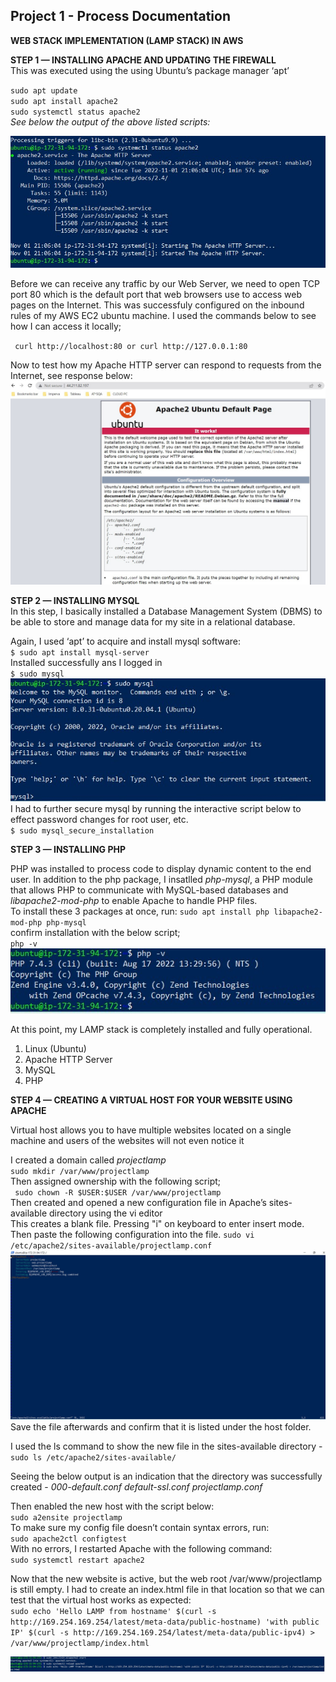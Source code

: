 ## Project 1 - Process Documentation

**WEB STACK IMPLEMENTATION (LAMP STACK) IN AWS**

**STEP 1 — INSTALLING APACHE AND UPDATING THE FIREWALL**        
This was executed using the using Ubuntu’s package manager ‘apt’

`sudo apt update`   
`sudo apt install apache2`  
`sudo systemctl status apache2`                                 
*See below the output of the above listed scripts:*

![apache2_status](./images/verify_apache_status.jpg)

Before we can receive any traffic by our Web Server, we need to open TCP port 80 which is the default port that web browsers use to access web pages on the Internet. This was successfuly configured on the inbound rules of my AWS EC2 ubuntu machine.
I used the commands below to see how I can access it locally;

` curl http://localhost:80
or
 curl http://127.0.0.1:80`

 Now to test how my Apache HTTP server can respond to requests from the Internet, see response below:
 ![apache2_HTTP port:80](./images/apache_httpserver_port80.jpg)

**STEP 2 — INSTALLING MYSQL**   
In this step, I basically installed a Database Management System (DBMS) to be able to store and manage data for my site in a relational database. 

Again, I used ‘apt’ to acquire and install mysql software:  
`$ sudo apt install mysql-server`   
Installed successfully ans I logged in   
`$ sudo mysql` 
![mysql_installed](./images/mysql_installed.jpg)
I had to further secure mysql by running the interactive script below to effect password changes for root user, etc.    
`$ sudo mysql_secure_installation`

**STEP 3 — INSTALLING PHP**
 
 PHP was installed to process code to display dynamic content to the end user.
 In addition to the php package, I insatlled *php-mysql*, a PHP module that allows PHP to communicate with MySQL-based databases and *libapache2-mod-php* to enable Apache to handle PHP files.     
To install these 3 packages at once, run:
`sudo apt install php libapache2-mod-php php-mysql`     
confirm installation with the below script;     
`php -v`
![php_installed](./images/php_version_installed.jpg)

At this point, my LAMP stack is completely installed and fully operational.
1. Linux (Ubuntu)
2. Apache HTTP Server
3. MySQL
3. PHP

**STEP 4 — CREATING A VIRTUAL HOST FOR YOUR WEBSITE USING APACHE**

Virtual host allows you to have multiple websites located on a single machine and users of the websites will not even notice it

I created a domain called *projectlamp*     
`sudo mkdir /var/www/projectlamp`       
Then assigned ownership with the following script;      
` sudo chown -R $USER:$USER /var/www/projectlamp`       
Then created and opened a new configuration file in Apache’s sites-available directory using the vi editor  
This creates a blank file. Pressing "i" on keyboard to enter insert mode. Then paste the following configuration into the file.
`sudo vi /etc/apache2/sites-available/projectlamp.conf`
![php_installed](./images/vi_configuration_file.jpg)    
Save the file afterwards and confirm that it is listed under the host folder.

I used the ls command to show the new file in the sites-available directory - 
`sudo ls /etc/apache2/sites-available/`

Seeing the below output is an indication that the directory was successfully created - *000-default.conf  default-ssl.conf  projectlamp.conf*

Then enabled the new host with the script below:    
`sudo a2ensite projectlamp`     
To make sure my config file doesn’t contain syntax errors, run:     
`sudo apache2ctl configtest`    
With no errors, I restarted Apache with the following command:  
`sudo systemctl restart apache2`

Now that the new website is active, but the web root /var/www/projectlamp is still empty. I had to create an index.html file in that location so that we can test that the virtual host works as expected:  
`sudo echo 'Hello LAMP from hostname' $(curl -s http://169.254.169.254/latest/meta-data/public-hostname) 'with public IP' $(curl -s http://169.254.169.254/latest/meta-data/public-ipv4) > /var/www/projectlamp/index.html`

![index_html](./images/index_html_file.jpg)

